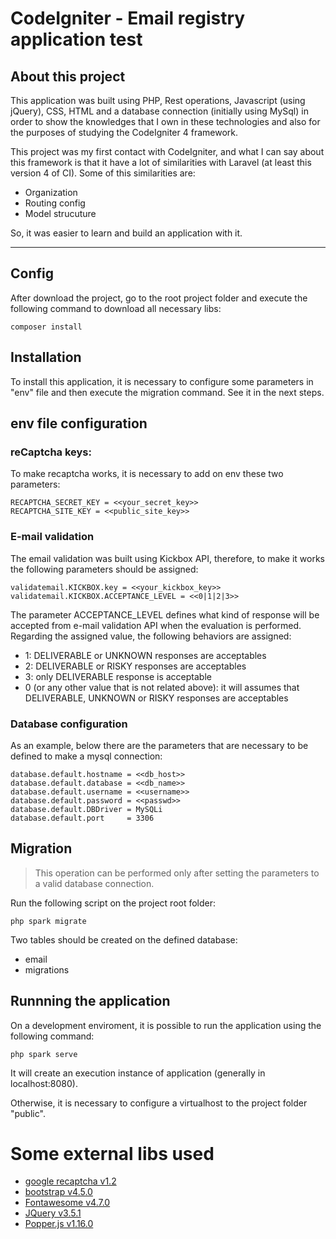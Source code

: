 # CodeIgniter - Email registry application test

## About this project

This application was built using PHP, Rest operations, Javascript (using jQuery), CSS, HTML and a database connection (initially using MySql) in order to show the knowledges that I own in these technologies and also for the purposes of studying the CodeIgniter 4 framework.

This project was my first contact with CodeIgniter, and what I can say about this framework is that it have a lot of similarities with Laravel (at least this version 4 of CI). Some of this similarities are:

- Organization
- Routing config
- Model strucuture

So, it was easier to learn and build an application with it.

---

## Config

After download the project, go to the root project folder and execute the following command to download all necessary libs:

    composer install

## Installation

To install this application, it is necessary to configure some parameters in "env" file and then execute the migration command. See it in the next steps.

## env file configuration

### reCaptcha keys:

To make recaptcha works, it is necessary to add on env these two parameters:

    RECAPTCHA_SECRET_KEY = <<your_secret_key>>
    RECAPTCHA_SITE_KEY = <<public_site_key>>

### E-mail validation

The email validation was built using Kickbox API, therefore, to make it works the following parameters should be assigned:

    validatemail.KICKBOX.key = <<your_kickbox_key>>
    validatemail.KICKBOX.ACCEPTANCE_LEVEL = <<0|1|2|3>>

The parameter ACCEPTANCE_LEVEL defines what kind of response will be accepted from e-mail validation API when the evaluation is performed. Regarding the assigned value, the following behaviors are assigned:
- 1: DELIVERABLE or UNKNOWN responses are acceptables 
- 2: DELIVERABLE or RISKY responses are acceptables 
- 3: only DELIVERABLE response is acceptable
- 0 (or any other value that is not related above): it will assumes that DELIVERABLE, UNKNOWN or RISKY responses are acceptables

### Database configuration

As an example, below there are the parameters that are necessary to be defined to make a mysql connection:

    database.default.hostname = <<db_host>>
    database.default.database = <<db_name>>
    database.default.username = <<username>>
    database.default.password = <<passwd>>
    database.default.DBDriver = MySQLi
    database.default.port     = 3306

## Migration

> This operation can be performed only after setting the parameters to a valid database connection.

Run the following script on the project root folder:

    php spark migrate

Two tables should be created on the defined database:

- email
- migrations

## Runnning the application

On a development enviroment, it is possible to run the application using the following command:

    php spark serve

It will create an execution instance of application (generally in localhost:8080).

Otherwise, it is necessary to configure a virtualhost to the project folder "public".

# Some external libs used

- [google recaptcha v1.2](https://github.com/google/recaptcha)
- [bootstrap v4.5.0](https://getbootstrap.com/docs/4.5/getting-started/introduction)
- [Fontawesome v4.7.0](https://fontawesome.com/v4.7.0/)
- [JQuery v3.5.1](https://github.com/jquery/jquery/tree/3.x-stable)
- [Popper.js v1.16.0](https://github.com/popperjs/popper-core/tree/v1.x)
